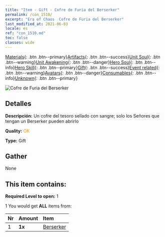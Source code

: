 ```yaml
---
title: "Item - Gift - Cofre de Furia del Berserker"
permalink: /con_1510/
excerpt: "Era of Chaos  Cofre de Furia del Berserker"
last_modified_at: 2021-06-03
locale: es
ref: "con_1510.md"
toc: false
classes: wide
---
```

 [Materials](/ItemsES/){: .btn .btn--primary}[Artifacts](/ItemsES/Artifacts/){: .btn .btn--success}[Unit Soul](/ItemsES/UnitSoul/){: .btn .btn--warning}[Unit Awakening](/ItemsES/UnitAwakening/){: .btn .btn--danger}[Hero Soul](/ItemsES/HeroSoul/){: .btn .btn--info}[Hero Skill](/ItemsES/HeroSkill/){: .btn .btn--primary}[Gift](/ItemsES/Gift/){: .btn .btn--success}[Event related](/ItemsES/Events/){: .btn .btn--warning}[Avatars](/ItemsES/Avatars/){: .btn .btn--danger}[Consumables](/ItemsES/Consumables/){: .btn .btn--info}[Unknown](/ItemsES/Unknown/){: .btn .btn--primary}

 ![Cofre de Furia del Berserker](/images/t/i_907124.png)

## Detalles
 **Descripción:** Un cofre del tesoro sellado con sangre; solo los Señores que tengan un Berserker pueden abrirlo

 **Quality:** <span style="color: #FF8C00">OK</span>

 **Type:** Gift

## Gather

  None

## This item contains:

 **Required Level to open:** 1

 1 You would get **ALL** items  from:

  | Nr | Amount |     Item    |
  |:---|:-------|:------------|
  | 1 |  **1x** | [Berserker](/ItemsES/unt_224/) |  | 
